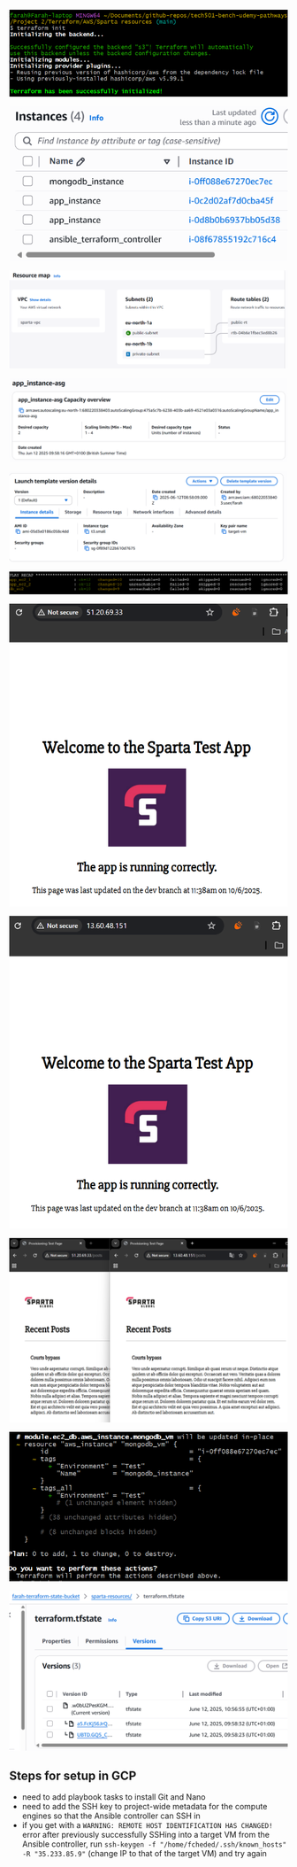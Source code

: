 ![Terraform S3 backend initialised](image.png)

![created ec2s](image-4.png)

![created VPC](image-5.png)

![created ASG](image-6.png)

![launch template](image-7.png)

![ansible playbook run](image-8.png)

![app running on app instance 1](image-2.png)

![app running on app instance 2](image-1.png)

![same posts page on both apps](image-3.png)

![adding tag to test versioning](image-9.png)

![new version of tfstate file](image-10.png)

## Steps for setup in GCP

- need to add playbook tasks to install Git and Nano
- need to add the SSH key to project-wide metadata for the compute engines so that the Ansible controller can SSH in
- if you get with a `WARNING: REMOTE HOST IDENTIFICATION HAS CHANGED!` error after previously successfully SSHing into a target VM from the Ansible controller, run `ssh-keygen -f "/home/fcheded/.ssh/known_hosts" -R "35.233.85.9"` (change IP to that of the target VM) and try again